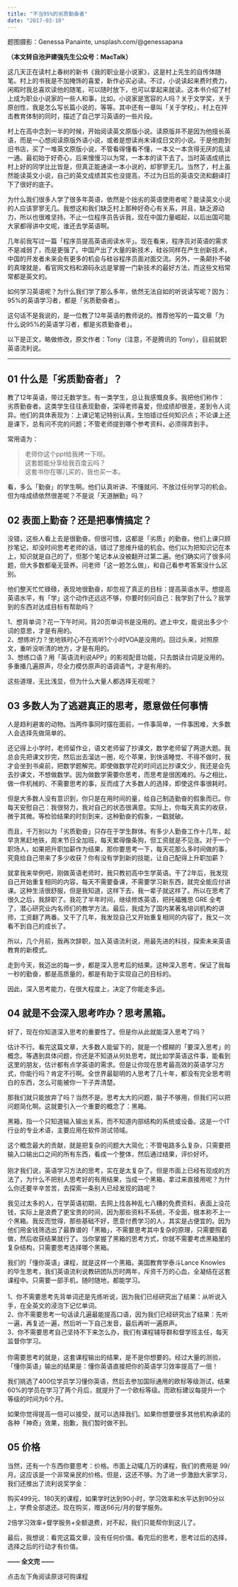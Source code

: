 ```yaml
---
title: "不当95%的劣质勤奋者"
date: "2017-03-10"
---
```


题图摄影：Genessa Panainte, unsplash.com/@genessapana

**（本文转自池尹建强先生公众号：MacTalk）**

这几天正在读村上春树的新书《我的职业是小说家》，这是村上先生的自传体随笔。村上的书我是不加掩饰的喜爱，新作必买必读。不过，小说读起来费时费力，闲暇时我总喜欢读他的随笔，可以随时放下，也可以拿起来就读。这本书介绍了村上成为职业小说家的一些人和事，比如，小说家是宽容的人吗？关于文学奖，关于原创性，我是怎么写长篇小说的，等等。其中还有一章叫「关于学校」，村上在抨击教育体制的同时，描述了自己学习英语的一些片段。

村上在高中念到一半的时候，开始阅读英文原版小说。读原版并不是因为他擅长英语，而是一心想阅读原版外语小说，或者是想读尚未译成日文的小说。于是他跑到旧书店，买了一堆英文原版小说，不管看得懂看不懂，一本又一本贪得无厌的乱读一通。最初始于好奇心，后来慢慢习以为常，一本本的读下去了。当时英语成绩比村上好的同学比比皆是，但真正能通读一本小说的，却寥寥无几。当然了，村上虽然能读英文小说，自己的英文成绩其实也没提高，不过为日后的英语交流和翻译打下了很好的底子。

为什么我们很多人学了很多年英语，依然是个拙劣的英语使用者呢？能读英文小说的人应该寥寥无几。我想这和我们缺乏村上那种好奇心有关系，并且，缺乏源动力，所以也很难坚持。不止一位程序员告诉我，现在中国力量崛起，以后出国可能大家都得讲中文呢，谁还去学英语啊。

几年前我写过一篇「程序员提高英语阅读水平」。现在看来，程序员对英语的需求不是减弱了，而是更强了。中国产出了大量的新技术，硅谷同样在产生创新技术，中国的开发者未来会有更多的机会与硅谷程序员面对面交流。另外，一条颠扑不破的真理就是，看官网文档和源码永远是掌握一门新技术的最好方法，而这些文档常常都是英文的。

如何学习英语呢？为什么我们学了那么多年，依然无法自如的听说读写呢？因为：95%的英语学习者，都是「劣质勤奋者」。

这句话不是我说的，是一位教了12年英语的教师说的。推荐他写的一篇文章「为什么说95%的英语学习者，都是劣质勤奋者」。

以下是正文，略做修改，原文作者：Tony（注意，不是腾讯的 Tony），目前就职英语流利说。

* * *

## 01 什么是「劣质勤奋者」？

教了12年英语，带过无数学生。有一类学生，总让我感慨良多。我把他们称作：劣质勤奋者。这类学生往往表现勤奋，深得老师喜爱，但成绩却很差，差到令人诧异。他们的具体表现为：上课记笔记特别认真，生怕错过任何知识点；不论课上还是课下，总有问不完的问题；不管老师提到哪个参考资料，必须得弄到手。

常用语为：

> 老师你这个ppt给我拷一下呗。  
> 这套题能分享给我百度云吗？  
> 这套书你在哪儿买的，我也买一本。

看，多么「勤奋」的学生啊。他们认真听讲、不懂就问、不放过任何学习的机会。但为啥成绩依然很差呢？不是说「天道酬勤」吗？

## 02 表面上勤奋？还是把事情搞定？

没错，这些人看上去是很勤奋。但很可惜，这都是「劣质」的勤奋。他们上课只顾抄笔记，却没时间思考老师的话，错过了思维升级的机会。他们以为把知识记在本上，知识就是自己的了，但那个笔记本从没被翻开过第二遍。他们确实问了很多问题，但大多数都毫无营养。问老师「这一题怎么做」，和自己看参考答案没什么区别。

他们整天忙忙碌碌，表现地很勤奋，却忽视了真正的目标：提高英语水平。想提高英语水平，有「学」这个动作还远远不够，你要时刻问自己：我学到了什么？我学到的东西对达成目标有帮助吗？

1、想背单词？花一下午时间，背20页单词书是没用的。遮上中文，能说出多少个词的意思，才是有用的。  
2、想练听力？坐地铁时心不在焉听1个小时VOA是没用的。回过头来，对照原文，重听没听清的地方，才是有用的。  
3、想练口语？用「英语流利说APP」的影视配音功能，只去朗读台词是没用的。多重播几遍原声，尽全力模仿原声的语调语气，才是有用的。

这些道理，无比浅显，但为什么大量人都选择无视呢？

## 03 多数人为了逃避真正的思考，愿意做任何事情

人是趋利避害的动物。当两件事同时摆在面前，一件事简单，一件事困难，大多数人会选择先做简单的。

还记得上小学时，老师留作业，语文老师留了抄课文，数学老师留了两道大题。我总会先把课文抄完，然后出去溜达一圈，吃个苹果，到快该睡觉、不得不做时，我才会坐到书桌前，把数学题解完。即使做数学花的时间远比抄课文少，我还是会先去抄课文，不想做数学。因为做数学需要你思考，而思考是很困难的。与之相比，做一件机械的、不需要思考的事，反而成了大多数人的选择，即使这件事很耗时。

但是大多数人没有意识到，你只是在用时间的量，给自己制造勤奋的假象而已。你每天安慰自己：我很努力，我对自己的状态很满意。实际上，你每天真实的收获，微乎其微。等检验结果的时刻到来，这种勤奋的假象，一戳就破。

而且，千万别以为「劣质勤奋」只存在于学生群体。有多少人勤奋工作十几年，起早贪黑赶地铁，周末节日全加班，每天累得像条狗，但工资就是不见涨。对于一个职场人，如果把升职加薪作为结果，那你要思考一下，每天花那么多时间做的事，究竟给自己带来了多少收获？你有没有学到新的技能，让自己配得上升职加薪？

就拿我来举例吧，刚做英语老师时，我只教初高中生学英语。干了2年后，我发现自己开始重复相同的内容，每天不需要备课，不需要学习新东西，就完全能应付讲课。这种生活很舒服，但是我知道，这样下去，我一辈子就这样了。所以在思考了很久之后，我辞职了。我花了半年时间，继续修炼英语，把托福雅思 GRE 全考了，潜心研究业内名师们的教学方法。最后，我成为了国内某著名培训机构的讲师，工资翻了两番。又干了几年，我发现自己又开始重复相同的内容了，我又一次看不到自己的成长了。

所以，几个月前，我再次辞职，加入英语流利说，用最先进的科技，探索未来英语教育的新模式。

走到今天，我迈出的每一步，都是深入思考后的结果。这种深入思考，保证了我每一秒的勤奋，都是高质量的，都是有助于实现自己的目标的。

因此，深入思考能力，在很大程度上，决定了你能走多远。

## 04 就是不会深入思考咋办？思考黑箱。

好了，现在你知道深入思考的重要性了。但是你从此就能深入思考了吗？

估计不行。看完这篇文章，大多数人能留下的，就是一个模糊的「要深入思考」的概念。等遇到具体问题，你还是不知道从何处思考。就比如学英语这件事，能看到这里的朋友，估计都有点学英语的需求。但是让你现在思考最高效的英语学习方式，你能行吗？肯定不行啊。全世界最聪明的人思考了几十年，都没有完全思考明白的东西，怎么可能被你一下子弄清楚。

那我们就只能放弃了吗？当然不是。思考太大的问题，脑子不够用，但我们可以把问题简化啊。这就要引入一个重要的概念了：黑箱。

黑箱，指一个只知道输入输出关系，而不知道内部结构的系统或设备。这是一个IT行业的专业术语，主要应用在软件测试领域。

这个概念最大的贡献，就是把复杂的问题大大简化：不管电路多么复杂，只需要把输入口输出口之间的所有东西，看成一个整体，然后通过结果，评价好坏。  
   
刚才我们说，英语学习方法的思考，实在是太复杂了。但是市面上已经有现成的方法了，为什么不把别人思考好的有用结果，当成一个黑箱，拿过来直接用呢？为什么你还要辛辛苦苦，去探索一条别人已经发现的路呢？

我见过太多的人，在学英语初期，去网上找各种乱七八糟的免费资料，表面上没花钱，实际上是浪费了更宝贵的时间，因为那些资料不系统，不全面，根本称不上一个黑箱。我反而觉得，那些基础不好，愿意付费学习的人，其实是占便宜的。因为他们用金钱筛选出了最靠谱的「黑箱」，不需要思考其中复杂的原理，只需要照着做，然后收获结果就行了。当你掌握了黑箱的思考方式，你就不需要考虑黑箱里的复杂结构，只需要思考选择哪个黑箱。

我们的「懂你英语」课程，就是这样一个黑箱。美国教育学泰斗Lance Knowles的毕生思考，我们英语流利说教研团队历时两年，斥资千万的心血，全凝结在这套课程中。只需要一部手机，随时随地，都能学习。  
   
1、你不需要思考先背单词还是先练听说，因为我们已经研究出了结果：从听说入手，在全英文的浸泡下记忆单词。  
2、你不需要思考一句话读几遍最能提高口语，因为我们已经研究出了结果：先听一遍，再复述一遍，然后听一下自己发音，最后再听一遍原声。  
3、你不需要思考自己坚持不下来怎么办，我们有课程辅导群和督学班主任，每天监督你学习。  
   
你需要思考的就是，这套课程输出的结果，是不是你想要的。经过大量的测验，「懂你英语」输出的结果是：懂你英语直接把你的英语学习效率提高了一倍！

我们挑选了400位学员学习懂你英语，然后去参加国际通用的欧标等级测试，结果60%的学员在学习了两个月后，就提升了一个欧标等级。而欧标建议每提升一个等级的时间为6个月。

如果你觉得提高一倍可以接受，就可以选择我们。如果你想要很多其他机构承诺的各种「神奇」效果，抱歉，我们暂时做不到。

## 05 价格

当然，还有一个东西你要思考：价格。市面上动辄几万的课程，我们的费用是 99/月。这应该是一个非常亲民的价格。但是，这还不够。为了进一步激励大家学习，我们还推出了流利说奖学金：

购买499元、180天的课程，如果学时达到90小时，学习效率和水平达到90分以上，学费全部退还。现在购买，赠送66元/月的督学服务。

2倍学习效率+督学服务+全额退费，对不起，我们只能帮你到这儿了。

最后，我想说：看完这篇文章，没有任何价值。看完后的思考，思考过后的选择，选择之后的行动才有价值。

**—— 全文完 ——**

点击左下角阅读原谅可购课程
